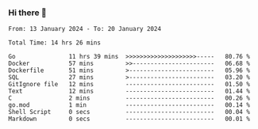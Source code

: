 ### Hi there 👋

<!--
**zhumeme/zhumeme** is a ✨ _special_ ✨ repository because its `README.md` (this file) appears on your GitHub profile.

Here are some ideas to get you started:

- 🔭 I’m currently working on ...
- 🌱 I’m currently learning ...
- 👯 I’m looking to collaborate on ...
- 🤔 I’m looking for help with ...
- 💬 Ask me about ...
- 📫 How to reach me: ...
- 😄 Pronouns: ...
- ⚡ Fun fact: ...
-->

<!--START_SECTION:waka-->

```all_time
From: 13 January 2024 - To: 20 January 2024

Total Time: 14 hrs 26 mins

Go               11 hrs 39 mins  >>>>>>>>>>>>>>>>>>>>-----   80.76 %
Docker           57 mins         >>-----------------------   06.68 %
Dockerfile       51 mins         >------------------------   05.96 %
SQL              27 mins         >------------------------   03.20 %
GitIgnore file   12 mins         -------------------------   01.50 %
Text             12 mins         -------------------------   01.44 %
C                2 mins          -------------------------   00.26 %
go.mod           1 min           -------------------------   00.14 %
Shell Script     0 secs          -------------------------   00.04 %
Markdown         0 secs          -------------------------   00.01 %
```

<!--END_SECTION:waka-->
